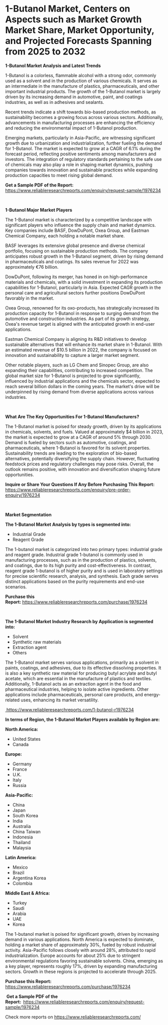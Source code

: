 <p><h1>1-Butanol Market, Centers on Aspects such as Market Growth Market Share, Market Opportunity, and Projected Forecasts Spanning from 2025 to 2032</h1></p><p><strong>1-Butanol Market Analysis and Latest Trends</strong></p>
<p><p>1-Butanol is a colorless, flammable alcohol with a strong odor, commonly used as a solvent and in the production of various chemicals. It serves as an intermediate in the manufacture of plastics, pharmaceuticals, and other important industrial products. The growth of the 1-Butanol market is largely driven by its increasing demand in automotive, paint, and coatings industries, as well as in adhesives and sealants. </p><p>Recent trends indicate a shift towards bio-based production methods, as sustainability becomes a growing focus across various sectors. Additionally, advancements in manufacturing processes are enhancing the efficiency and reducing the environmental impact of 1-Butanol production. </p><p>Emerging markets, particularly in Asia-Pacific, are witnessing significant growth due to urbanization and industrialization, further fueling the demand for 1-Butanol. The market is expected to grow at a CAGR of 6.1% during the forecast period, reflecting positive sentiments among manufacturers and investors. The integration of regulatory standards pertaining to the safe use of chemicals may also play a role in shaping market dynamics, pushing companies towards innovation and sustainable practices while expanding production capacities to meet rising global demand.</p></p>
<p><strong>Get a Sample PDF of the Report:&nbsp;</strong> <a href="https://www.reliableresearchreports.com/enquiry/request-sample/1976234?utm_campaign=2273&utm_medium=2&utm_source=Github&utm_content=ia&utm_term=03042025&utm_id=1-butanol">https://www.reliableresearchreports.com/enquiry/request-sample/1976234</a></p>
<p>&nbsp;</p>
<p><strong>1-Butanol Major Market Players</strong></p>
<p><p>The 1-Butanol market is characterized by a competitive landscape with significant players who influence the supply chain and market dynamics. Key companies include BASF, DowDuPont, Oxea Group, and Eastman Chemical Company, each holding a notable market share.</p><p>BASF leverages its extensive global presence and diverse chemical portfolio, focusing on sustainable production methods. The company anticipates robust growth in the 1-Butanol segment, driven by rising demand in pharmaceuticals and coatings. Its sales revenue for 2022 was approximately €76 billion.</p><p>DowDuPont, following its merger, has honed in on high-performance materials and chemicals, with a solid investment in expanding its production capabilities for 1-Butanol, particularly in Asia. Expected CAGR growth in the personal care and agricultural sectors further positions DowDuPont favorably in the market.</p><p>Oxea Group, renowned for its oxo-products, has strategically increased its production capacity for 1-Butanol in response to surging demand from the automotive and construction industries. As part of its growth strategy, Oxea's revenue target is aligned with the anticipated growth in end-user applications.</p><p>Eastman Chemical Company is aligning its R&D initiatives to develop sustainable alternatives that will enhance its market share in 1-Butanol. With an estimated revenue of $10.5 billion in 2022, the company is focused on innovation and sustainability to capture a larger market segment.</p><p>Other notable players, such as LG Chem and Sinopec Group, are also expanding their capabilities, contributing to increased competition. The global market size for 1-Butanol is projected to grow significantly, influenced by industrial applications and the chemicals sector, expected to reach several billion dollars in the coming years. The market's drive will be underpinned by rising demand from diverse applications across various industries.</p></p>
<p>&nbsp;</p>
<p><strong>What Are The Key Opportunities For 1-Butanol Manufacturers?</strong></p>
<p><p>The 1-Butanol market is poised for steady growth, driven by its applications in chemicals, solvents, and fuels. Valued at approximately $4 billion in 2023, the market is expected to grow at a CAGR of around 5% through 2030. Demand is fueled by sectors such as automotive, coatings, and pharmaceuticals, where 1-Butanol is favored for its solvent properties. Sustainability trends are leading to the exploration of bio-based alternatives, potentially diversifying the supply chain. However, fluctuating feedstock prices and regulatory challenges may pose risks. Overall, the outlook remains positive, with innovation and diversification shaping future opportunities.</p></p>
<p><strong>Inquire or Share Your Questions If Any Before Purchasing This Report:</strong> <a href="https://www.reliableresearchreports.com/enquiry/pre-order-enquiry/1976234?utm_campaign=2273&utm_medium=2&utm_source=Github&utm_content=ia&utm_term=03042025&utm_id=1-butanol">https://www.reliableresearchreports.com/enquiry/pre-order-enquiry/1976234</a></p>
<p>&nbsp;</p>
<p><strong>Market Segmentation</strong></p>
<p><strong>The 1-Butanol Market Analysis by types is segmented into:</strong></p>
<p><ul><li>Industrial Grade</li><li>Reagent Grade</li></ul></p>
<p><p>The 1-butanol market is categorized into two primary types: industrial grade and reagent grade. Industrial grade 1-butanol is commonly used in manufacturing processes, such as in the production of plastics, solvents, and coatings, due to its high purity and cost-effectiveness. In contrast, reagent grade 1-butanol is of higher purity and is used in laboratory settings for precise scientific research, analysis, and synthesis. Each grade serves distinct applications based on the purity requirements and end-use scenarios.</p></p>
<p><strong>Purchase this Report:&nbsp;</strong><a href="https://www.reliableresearchreports.com/purchase/1976234?utm_campaign=2273&utm_medium=2&utm_source=Github&utm_content=ia&utm_term=03042025&utm_id=1-butanol">https://www.reliableresearchreports.com/purchase/1976234</a></p>
<p>&nbsp;</p>
<p><strong>The 1-Butanol Market Industry Research by Application is segmented into:</strong></p>
<p><ul><li>Solvent</li><li>Synthetic raw materials</li><li>Extraction agent</li><li>Others</li></ul></p>
<p><p>The 1-Butanol market serves various applications, primarily as a solvent in paints, coatings, and adhesives, due to its effective dissolving properties. It is also a key synthetic raw material for producing butyl acrylate and butyl acetate, which are essential in the manufacture of plastics and textiles. Additionally, 1-Butanol acts as an extraction agent in the food and pharmaceutical industries, helping to isolate active ingredients. Other applications include pharmaceuticals, personal care products, and energy-related uses, enhancing its market versatility.</p></p>
<p><a href="https://www.reliableresearchreports.com/1-butanol-r1976234?utm_campaign=2273&utm_medium=2&utm_source=Github&utm_content=ia&utm_term=03042025&utm_id=1-butanol">&nbsp;https://www.reliableresearchreports.com/1-butanol-r1976234</a></p>
<p><strong>In terms of Region, the 1-Butanol Market Players available by Region are:</strong></p>
<p>
    <p> <strong> North America: </strong>
        <ul>
            <li>United States</li>
            <li>Canada</li>
        </ul>
        </p> 
    <p> <strong> Europe: </strong>
        <ul>
            <li>Germany</li>
            <li>France</li>
            <li>U.K.</li>
            <li>Italy</li>
            <li>Russia</li>
        </ul>
        </p> 
    <p> <strong> Asia-Pacific: </strong>
        <ul>
            <li>China</li>
            <li>Japan</li>
            <li>South Korea</li>
            <li>India</li>
            <li>Australia</li>
            <li>China Taiwan</li>
            <li>Indonesia</li>
            <li>Thailand</li>
            <li>Malaysia</li>
        </ul>
        </p> 
    <p> <strong> Latin America: </strong>
        <ul>
            <li>Mexico</li>
            <li>Brazil</li>
            <li>Argentina Korea</li>
            <li>Colombia</li>
        </ul>
        </p> 
    <p> <strong> Middle East & Africa: </strong>
        <ul>
            <li>Turkey</li>
            <li>Saudi</li>
            <li>Arabia</li>
            <li>UAE</li>
            <li>Korea</li>
        </ul>
    </p>
    </p>
<p><p>The 1-butanol market is poised for significant growth, driven by increasing demand in various applications. North America is expected to dominate, holding a market share of approximately 30%, fueled by robust industrial activity. Asia-Pacific follows closely with around 28%, attributed to rapid industrialization. Europe accounts for about 25% due to stringent environmental regulations favoring sustainable solvents. China, emerging as a key player, represents roughly 17%, driven by expanding manufacturing sectors. Growth in these regions is projected to accelerate through 2025.</p></p>
<p><strong>Purchase this Report: </strong><a href="https://www.reliableresearchreports.com/purchase/1976234?utm_campaign=2273&utm_medium=2&utm_source=Github&utm_content=ia&utm_term=03042025&utm_id=1-butanol">https://www.reliableresearchreports.com/purchase/1976234</a></p>
<p>&nbsp;<strong>Get a Sample PDF of the Report:&nbsp;&nbsp;</strong><a href="https://www.reliableresearchreports.com/enquiry/request-sample/1976234?utm_campaign=2273&utm_medium=2&utm_source=Github&utm_content=ia&utm_term=03042025&utm_id=1-butanol">https://www.reliableresearchreports.com/enquiry/request-sample/1976234</a></p>
<p><strong></strong></p>
<p>Check more reports on <a href="https://www.reliableresearchreports.com/?utm_campaign=2273&utm_medium=2&utm_source=Github&utm_content=ia&utm_term=03042025&utm_id=1-butanol">https://www.reliableresearchreports.com/</a></p>